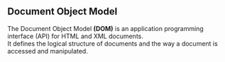 ## Document Object Model 
The Document Object Model <b>(DOM)</b> is an application programming interface (API) for HTML and XML documents. <br> 
It defines the logical structure of documents and the way a document is accessed and manipulated.
